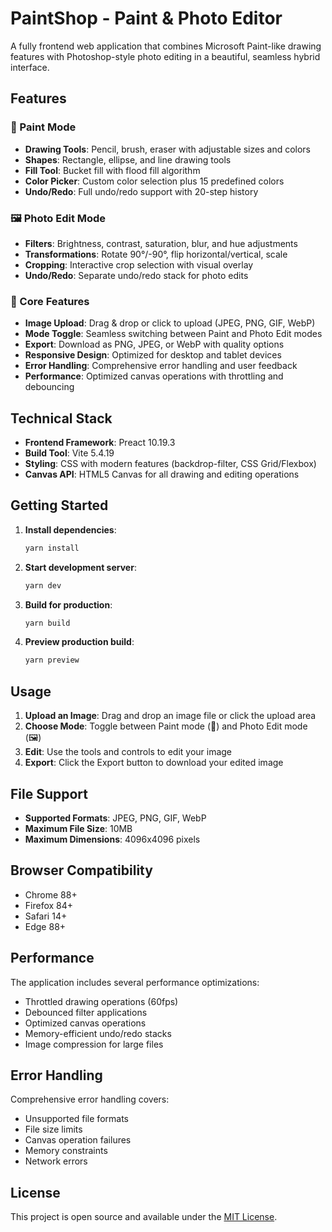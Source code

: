 # PaintShop - Paint & Photo Editor

A fully frontend web application that combines Microsoft Paint-like drawing features with Photoshop-style photo editing in a beautiful, seamless hybrid interface.

## Features

### 🎨 Paint Mode
- **Drawing Tools**: Pencil, brush, eraser with adjustable sizes and colors
- **Shapes**: Rectangle, ellipse, and line drawing tools
- **Fill Tool**: Bucket fill with flood fill algorithm
- **Color Picker**: Custom color selection plus 15 predefined colors
- **Undo/Redo**: Full undo/redo support with 20-step history

### 🖼️ Photo Edit Mode
- **Filters**: Brightness, contrast, saturation, blur, and hue adjustments
- **Transformations**: Rotate 90°/-90°, flip horizontal/vertical, scale
- **Cropping**: Interactive crop selection with visual overlay
- **Undo/Redo**: Separate undo/redo stack for photo edits

### 🚀 Core Features
- **Image Upload**: Drag & drop or click to upload (JPEG, PNG, GIF, WebP)
- **Mode Toggle**: Seamless switching between Paint and Photo Edit modes
- **Export**: Download as PNG, JPEG, or WebP with quality options
- **Responsive Design**: Optimized for desktop and tablet devices
- **Error Handling**: Comprehensive error handling and user feedback
- **Performance**: Optimized canvas operations with throttling and debouncing

## Technical Stack

- **Frontend Framework**: Preact 10.19.3
- **Build Tool**: Vite 5.4.19
- **Styling**: CSS with modern features (backdrop-filter, CSS Grid/Flexbox)
- **Canvas API**: HTML5 Canvas for all drawing and editing operations

## Getting Started

1. **Install dependencies**:
   ```bash
   yarn install
   ```

2. **Start development server**:
   ```bash
   yarn dev
   ```

3. **Build for production**:
   ```bash
   yarn build
   ```

4. **Preview production build**:
   ```bash
   yarn preview
   ```

## Usage

1. **Upload an Image**: Drag and drop an image file or click the upload area
2. **Choose Mode**: Toggle between Paint mode (🎨) and Photo Edit mode (🖼️)
3. **Edit**: Use the tools and controls to edit your image
4. **Export**: Click the Export button to download your edited image

## File Support

- **Supported Formats**: JPEG, PNG, GIF, WebP
- **Maximum File Size**: 10MB
- **Maximum Dimensions**: 4096x4096 pixels

## Browser Compatibility

- Chrome 88+
- Firefox 84+
- Safari 14+
- Edge 88+

## Performance

The application includes several performance optimizations:

- Throttled drawing operations (60fps)
- Debounced filter applications
- Optimized canvas operations
- Memory-efficient undo/redo stacks
- Image compression for large files

## Error Handling

Comprehensive error handling covers:

- Unsupported file formats
- File size limits
- Canvas operation failures
- Memory constraints
- Network errors

## License

This project is open source and available under the [MIT License](LICENSE).